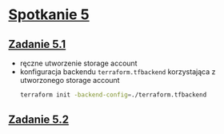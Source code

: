 # [Spotkanie 5](https://github.com/cloudstateu/kurs-iac-terraform/blob/master/Zjazd5/zadania.md)


## [Zadanie 5.1](./zadanie1)

* ręczne utworzenie storage account
* konfiguracja backendu `terraform.tfbackend` korzystająca z utworzonego storage account
    ```bash
    terraform init -backend-config=./terraform.tfbackend
    ```


## [Zadanie 5.2](./zadanie2)


